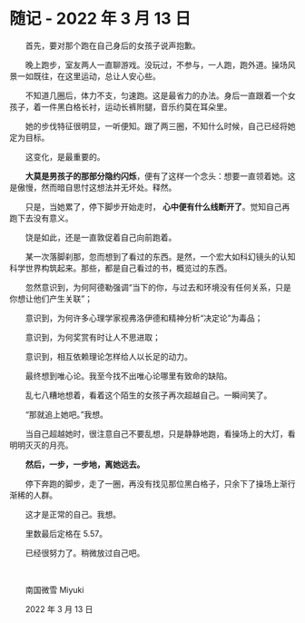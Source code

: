 # 随记 - 2022 年 3 月 13 日

　　首先，要对那个跑在自己身后的女孩子说声抱歉。

　　晚上跑步，室友两人一直聊游戏。没玩过，不参与，一人跑，跑外道。操场风景一如既往，在这里运动，总让人安心些。

　　不知道几圈后，体力不支，匀速跑。这是最省力的办法。身后一直跟着一个女孩子，着一件黑白格长衬，运动长裤附腿，音乐约莫在耳朵里。

　　她的步伐特征很明显，一听便知。跟了两三圈，不知什么时候，自己已经将她定为目标。

　　这变化，是最重要的。

　　**大莫是男孩子的那部分隐约闪烁**，便有了这样一个念头：想要一直领着她。这是傲慢，然而暗自思忖这想法并无坏处。释然。

　　只是，当她累了，停下脚步开始走时， **心中便有什么线断开了**。觉知自己再跑下去没有意义。

　　饶是如此，还是一直敦促着自己向前跑着。

　　某一次落脚刹那，忽而想到了看过的东西。是然，一个宏大如科幻镜头的认知科学世界构筑起来。那些，都是自己看过的书，概览过的东西。

　　忽然意识到，为何阿德勒强调“当下的你，与过去和环境没有任何关系，只是你想让他们产生关联”；

　　意识到，为何许多心理学家视弗洛伊德和精神分析“决定论”为毒品；

　　意识到，为何奖赏有时让人不思进取；

　　意识到，相互依赖理论怎样给人以长足的动力。

　　最终想到唯心论。我至今找不出唯心论哪里有致命的缺陷。

　　乱七八糟地想着，看着这个陌生的女孩子再次超越自己。一瞬间笑了。

　　“那就追上她吧。”我想。

　　当自己超越她时，很注意自己不要乱想，只是静静地跑，看操场上的大灯，看明明灭灭的月亮。

　　**然后，一步，一步地，离她远去。**

　　停下奔跑的脚步，走了一圈，再没有找见那位黑白格子，只余下了操场上渐行渐稀的人群。

　　这才是正常的自己。我想。

　　里数最后定格在 5.57。

　　已经很努力了。稍微放过自己吧。

<br>

　　南国微雪 Miyuki

　　2022 年 3 月 13 日